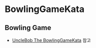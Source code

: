 # BowlingGameKata

## Bowling Game
* [UncleBob The BowlingGameKata](http://butunclebob.com/ArticleS.UncleBob.TheBowlingGameKata) 참고
